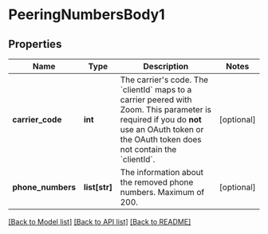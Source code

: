 # PeeringNumbersBody1

## Properties
Name | Type | Description | Notes
------------ | ------------- | ------------- | -------------
**carrier_code** | **int** | The carrier&#x27;s code. The &#x60;clientId&#x60; maps to a carrier peered with Zoom.  This parameter is required if you do **not** use an OAuth token or the OAuth token does not contain the &#x60;clientId&#x60;. | [optional] 
**phone_numbers** | **list[str]** | The information about the removed phone numbers. Maximum of 200. | [optional] 

[[Back to Model list]](../README.md#documentation-for-models) [[Back to API list]](../README.md#documentation-for-api-endpoints) [[Back to README]](../README.md)

